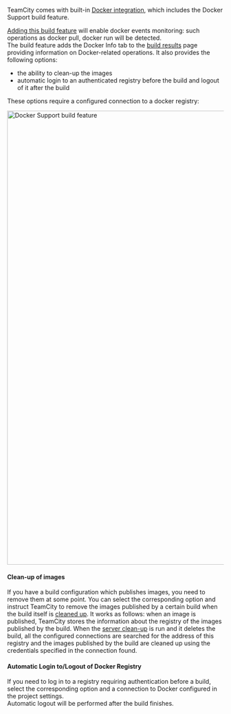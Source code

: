 [//]: # (title: Docker Support)
[//]: # (auxiliary-id: Docker Support)

TeamCity comes with built\-in [Docker integration](integrating-teamcity-with-docker.md), which includes the Docker Support build feature.

<chunk include-id="docker-support">

[Adding this build feature](adding-build-features.md) will enable docker events monitoring: such operations as docker pull, docker run will be detected.   
The build feature adds the Docker Info tab to the [build results](working-with-build-results.md) page providing information on Docker\-related operations. It also provides the following options:
* the ability to clean\-up the images
* automatic login to an authenticated registry before the build and logout of it after the build 

These options require a configured connection to a docker registry:

<img src="docker-support.png" width="1056" alt="Docker Support build feature"/>

#### Clean-up of images

If you have a build configuration which publishes images, you need to remove them at some point. You can select the corresponding option and instruct TeamCity to remove the images published by a certain build when the build itself is [cleaned up](clean-up.md). It works as follows: when an image is published, TeamCity stores the information about the registry of the images published by the build. When the [server clean-up](clean-up.md) is run and it deletes the build, all the configured connections are searched for the address of this registry and the images published by the build are cleaned up using the credentials specified in the connection found.

#### Automatic Login to/Logout of Docker Registry

If you need to log in to a registry requiring authentication before a build, select the corresponding option and a connection to Docker configured in the project settings.   
Automatic logout will be performed after the build finishes.

</chunk>